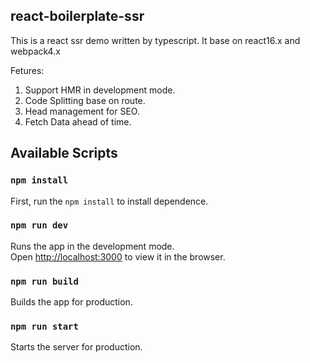 ## react-boilerplate-ssr

This is a react ssr demo written by typescript. It base on react16.x and webpack4.x

Fetures:

1. Support HMR in development mode.
2. Code Splitting base on route.
3. Head management for SEO.
4. Fetch Data ahead of time.

## Available Scripts

### `npm install`

First, run the `npm install` to install dependence.

### `npm run dev`

Runs the app in the development mode.<br>
Open [http://localhost:3000](http://localhost:3000) to view it in the browser.

### `npm run build`

Builds the app for production.

### `npm run start`

Starts the server for production.